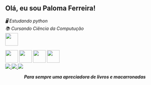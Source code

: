 ## Olá, eu sou Paloma Ferreira!

*🖥️ Estudando python* <br>
*📚 Cursando Ciência da Computução*  
<img src="https://cdn.jsdelivr.net/gh/devicons/devicon/icons/javascript/javascript-original.svg" heigth=40 width=40/>
 

<div>
<img src="https://cdn.jsdelivr.net/gh/devicons/devicon/icons/javascript/javascript-original.svg" heigth=40 width=40/>
<img src="https://cdn.jsdelivr.net/gh/devicons/devicon/icons/python/python-original.svg" heigth=40 width=40 />
<img src="https://cdn.jsdelivr.net/gh/devicons/devicon/icons/html5/html5-original.svg" heigth=40 width=40 />
<img src="https://cdn.jsdelivr.net/gh/devicons/devicon/icons/css3/css3-original.svg" heigth=40 width=40 />   
</div>

<div >
  <a href="lomasantos666@gmail.com"><img src="https://img.shields.io/badge/Gmail-D14836?style=for-the-badge&logo=gmail&logoColor=white"> </a>
  <a href="www.linkedin.com/in/lomaferreira"><img src="https://img.shields.io/badge/LinkedIn-0077B5?style=for-the-badge&logo=linkedin&logoColor=white"> </a>
  <a href="https://www.instagram.com/paloma_s__f/"><img src="https://img.shields.io/badge/Instagram-E4405F?style=for-the-badge&logo=instagram&logoColor=white"> </a>  
</div>



<footer>
 <p align="center"><em><strong> Para sempre uma apreciadora de livros e macarronadas
 </strong></em></p>
</footer>
